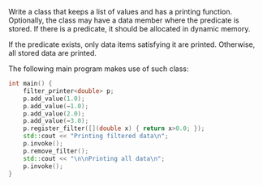 Write a class that keeps a list of values and has a printing function. Optionally, the class may
have a data member where the predicate is stored. If there is a predicate, it should be allocated in dynamic memory.

If the predicate exists, only data items satisfying it are printed. Otherwise, all stored data are printed.

The following main program makes use of such class:


```cpp
int main() {
    filter_printer<double> p;
    p.add_value(1.0);
    p.add_value(−1.0);
    p.add_value(2.0);
    p.add_value(−3.0);
    p.register_filter([](double x) { return x>0.0; });
    std::cout << "Printing filtered data\n";
    p.invoke();
    p.remove_filter();
    std::cout << "\n\nPrinting all data\n";
    p.invoke();
}
```
